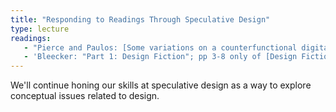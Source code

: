 ```yaml
---
title: "Responding to Readings Through Speculative Design"
type: lecture
readings:
   - "Pierce and Paulos: [Some variations on a counterfunctional digital camera](https://doi.org/10.1145/2598510.2602968)"
   - 'Bleecker: "Part 1: Design Fiction"; pp 3-8 only of [Design Fiction: A short essay on design, science, fact, and fiction](http://drbfw5wfjlxon.cloudfront.net/writing/DesignFiction_WebEdition.pdf)'
---
```

We'll continue honing our skills at speculative design as a way to explore conceptual issues related to design.

